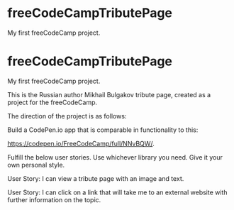 # freeCodeCampTributePage

My first freeCodeCamp project.

# freeCodeCampTributePage

My first freeCodeCamp project.

This is the Russian author Mikhail Bulgakov tribute page, created as a project for the freeCodeCamp.

The direction of the project is as follows:

Build a CodePen.io app that is comparable in functionality to this:

https://codepen.io/FreeCodeCamp/full/NNvBQW/.

Fulfill the below user stories. Use whichever library you need. Give it your own personal style.

User Story: I can view a tribute page with an image and text.

User Story: I can click on a link that will take me to an external website with further information on the topic.
